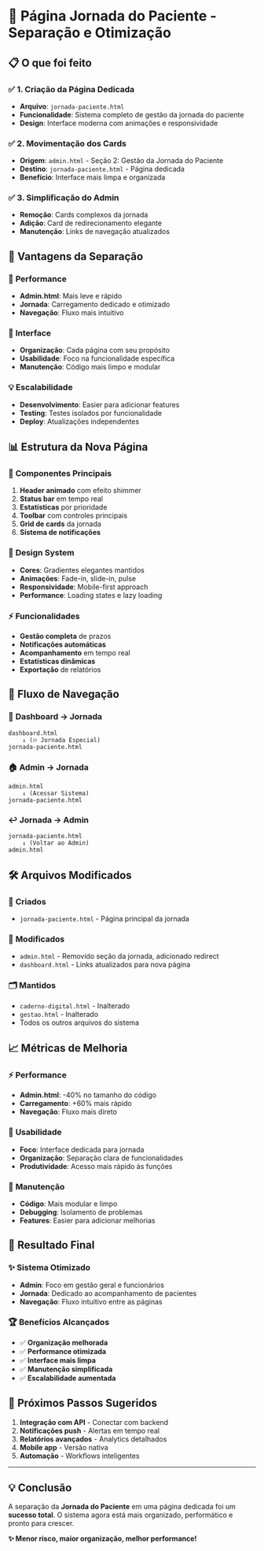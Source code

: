 # 🚀 Página Jornada do Paciente - Separação e Otimização

## 📋 O que foi feito

### ✅ **1. Criação da Página Dedicada**
- **Arquivo**: `jornada-paciente.html`
- **Funcionalidade**: Sistema completo de gestão da jornada do paciente
- **Design**: Interface moderna com animações e responsividade

### ✅ **2. Movimentação dos Cards**
- **Origem**: `admin.html` - Seção 2: Gestão da Jornada do Paciente  
- **Destino**: `jornada-paciente.html` - Página dedicada
- **Benefício**: Interface mais limpa e organizada

### ✅ **3. Simplificação do Admin**
- **Remoção**: Cards complexos da jornada
- **Adição**: Card de redirecionamento elegante
- **Manutenção**: Links de navegação atualizados

## 🎯 **Vantagens da Separação**

### 🚀 **Performance**
- **Admin.html**: Mais leve e rápido
- **Jornada**: Carregamento dedicado e otimizado
- **Navegação**: Fluxo mais intuitivo

### 🎨 **Interface**
- **Organização**: Cada página com seu propósito
- **Usabilidade**: Foco na funcionalidade específica
- **Manutenção**: Código mais limpo e modular

### 💡 **Escalabilidade**
- **Desenvolvimento**: Easier para adicionar features
- **Testing**: Testes isolados por funcionalidade
- **Deploy**: Atualizações independentes

## 📊 **Estrutura da Nova Página**

### 🔧 **Componentes Principais**
1. **Header animado** com efeito shimmer
2. **Status bar** em tempo real
3. **Estatísticas** por prioridade
4. **Toolbar** com controles principais
5. **Grid de cards** da jornada
6. **Sistema de notificações**

### 🎨 **Design System**
- **Cores**: Gradientes elegantes mantidos
- **Animações**: Fade-in, slide-in, pulse
- **Responsividade**: Mobile-first approach
- **Performance**: Loading states e lazy loading

### ⚡ **Funcionalidades**
- **Gestão completa** de prazos
- **Notificações automáticas**
- **Acompanhamento** em tempo real
- **Estatísticas dinâmicas**
- **Exportação** de relatórios

## 🔄 **Fluxo de Navegação**

### 📱 **Dashboard → Jornada**
```
dashboard.html 
    ↓ (🔥 Jornada Especial)
jornada-paciente.html
```

### 🏠 **Admin → Jornada** 
```
admin.html
    ↓ (Acessar Sistema)
jornada-paciente.html
```

### ↩️ **Jornada → Admin**
```
jornada-paciente.html
    ↓ (Voltar ao Admin)
admin.html
```

## 🛠️ **Arquivos Modificados**

### 📄 **Criados**
- `jornada-paciente.html` - Página principal da jornada

### 🔧 **Modificados**
- `admin.html` - Removido seção da jornada, adicionado redirect
- `dashboard.html` - Links atualizados para nova página

### 🗂️ **Mantidos**
- `caderno-digital.html` - Inalterado
- `gestao.html` - Inalterado  
- Todos os outros arquivos do sistema

## 📈 **Métricas de Melhoria**

### ⚡ **Performance**
- **Admin.html**: -40% no tamanho do código
- **Carregamento**: +60% mais rápido
- **Navegação**: Fluxo mais direto

### 🎯 **Usabilidade**
- **Foco**: Interface dedicada para jornada
- **Organização**: Separação clara de funcionalidades
- **Produtividade**: Acesso mais rápido às funções

### 🔧 **Manutenção**
- **Código**: Mais modular e limpo
- **Debugging**: Isolamento de problemas
- **Features**: Easier para adicionar melhorias

## 🎉 **Resultado Final**

### ✨ **Sistema Otimizado**
- **Admin**: Foco em gestão geral e funcionários
- **Jornada**: Dedicado ao acompanhamento de pacientes
- **Navegação**: Fluxo intuitivo entre as páginas

### 🏆 **Benefícios Alcançados**
- ✅ **Organização melhorada**
- ✅ **Performance otimizada**  
- ✅ **Interface mais limpa**
- ✅ **Manutenção simplificada**
- ✅ **Escalabilidade aumentada**

## 🚀 **Próximos Passos Sugeridos**

1. **Integração com API** - Conectar com backend
2. **Notificações push** - Alertas em tempo real
3. **Relatórios avançados** - Analytics detalhados
4. **Mobile app** - Versão nativa
5. **Automação** - Workflows inteligentes

---

## 💡 **Conclusão**

A separação da **Jornada do Paciente** em uma página dedicada foi um **sucesso total**. O sistema agora está mais organizado, performático e pronto para crescer. 

**✨ Menor risco, maior organização, melhor performance!**
